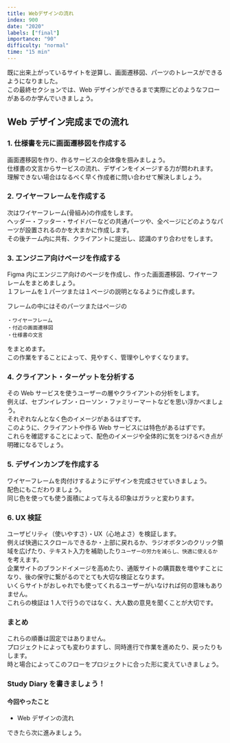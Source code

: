 ```yaml
---
title: Webデザインの流れ
index: 900
date: "2020"
labels: ["final"]
importance: "90"
difficulty: "normal"
time: "15 min"
---
```


既に出来上がっているサイトを逆算し、画面遷移図、パーツのトレースができるようになりました。  
この最終セクションでは、Web デザインができるまで実際にどのようなフローがあるのか学んでいきましょう。

## Web デザイン完成までの流れ

### 1. 仕様書を元に画面遷移図を作成する

画面遷移図を作り、作るサービスの全体像を掴みましょう。  
仕様書の文言からサービスの流れ、デザインをイメージする力が問われます。  
理解できない場合はなるべく早く作成者に問い合わせて解決しましょう。

### 2. ワイヤーフレームを作成する

次はワイヤーフレーム(骨組み)の作成をします。  
ヘッダー・フッター・サイドバーなどの共通パーツや、全ページにどのようなパーツが設置されるのかを大まかに作成します。  
その後チーム内に共有、クライアントに提出し、認識のすり合わせをします。

### 3. エンジニア向けページを作成する

Figma 内にエンジニア向けのページを作成し、作った画面遷移図、ワイヤーフレームをまとめましょう。  
１フレームを１パーツまたは１ページの説明となるように作成します。

フレームの中にはそのパーツまたはページの

```
・ワイヤーフレーム
・付近の画面遷移図
・仕様書の文言
```

をまとめます。  
この作業をすることによって、見やすく、管理やしやすくなります。

### 4. クライアント・ターゲットを分析する

その Web サービスを使うユーザーの層やクライアントの分析をします。  
例えば、セブンイレブン・ローソン・ファミリーマートなどを思い浮かべましょう。  
それぞれなんとなく色のイメージがあるはずです。  
このように、クライアントや作る Web サービスには特色があるはずです。  
これらを確認することによって、配色のイメージや全体的に気をつけるべき点が明確になるでしょう。

### 5. デザインカンプを作成する

ワイヤーフレームを肉付けするようにデザインを完成させていきましょう。  
配色にもこだわりましょう。  
同じ色を使っても使う面積によって与える印象はガラッと変わります。

### 6. UX 検証

ユーザビリティ（使いやすさ）・UX（心地よさ）を検証します。  
例えば快適にスクロールできるか・上部に戻れるか、ラジオボタンのクリック領域を広げたり、テキスト入力を補助したり`ユーザーの労力を減らし、快適に使えるか`を考えます。  
企業サイトのブランドイメージを高めたり、通販サイトの購買数を増やすことになり、後の保守に繋がるのでとても大切な検証となります。  
いくらサイトがおしゃれでも使ってくれるユーザーがいなければ何の意味もありません。  
これらの検証は 1 人で行うのではなく、大人数の意見を聞くことが大切です。

### まとめ

これらの順番は固定ではありません。  
プロジェクトによっても変わりますし、同時進行で作業を進めたり、戻ったりもします。  
時と場合によってこのフローをプロジェクトに合った形に変えていきましょう。

### Study Diary を書きましょう！

#### 今回やったこと

- Web デザインの流れ

できたら次に進みましょう。
